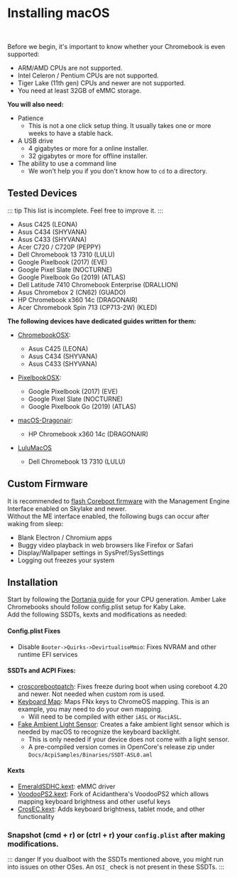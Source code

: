 # Installing macOS

<br>

Before we begin, it's important to know whether your Chromebook is even supported:
- ARM/AMD CPUs are not supported.
- Intel Celeron / Pentium CPUs are not supported.
- Tiger Lake (11th gen) CPUs and newer are not supported.
- You need at least 32GB of eMMC storage.

**You will also need:**
* Patience 
    * This is not a one click setup thing. It usually takes one or more weeks to have a stable hack.
* A USB drive 
  	* 4 gigabytes or more for a online installer.
  	* 32 gigabytes or more for offline installer.
* The ability to use a command line
  	* We won't help you if you don't know how to `cd` to a directory.

## Tested Devices

::: tip
This list is incomplete. Feel free to improve it.
:::

- Asus C425 (LEONA)
- Asus C434 (SHYVANA)
- Asus C433 (SHYVANA)
- Acer C720 / C720P (PEPPY)
- Dell Chromebook 13 7310 (LULU)
- Google Pixelbook (2017) (EVE)
- Google Pixel Slate (NOCTURNE)
- Google Pixelbook Go (2019) (ATLAS)
- Dell Latitude 7410 Chromebook Enterprise (DRALLION)
- Asus Chromebox 2 (CN62) (GUADO)
- HP Chromebook x360 14c (DRAGONAIR)
- Acer Chromebook Spin 713 (CP713-2W) (KLED)

**The following devices have dedicated guides written for them:**

* [ChromebookOSX](https://github.com/meghan06/ChromebookOSX):
   * Asus C425 (LEONA)
   * Asus C434 (SHYVANA)
   * Asus C433 (SHYVANA)

* [PixelbookOSX](https://github.com/olm3ca/PixelbookOSX):
   * Google Pixelbook (2017) (EVE)
   * Google Pixel Slate	(NOCTURNE)
   * Google Pixelbook Go (2019) (ATLAS)

* [macOS-Dragonair](https://github.com/mine-man3000/macOS-Dragonair):
   * HP Chromebook x360 14c (DRAGONAIR)

* [LuluMacOS](https://isi95010.github.io/LuluMacOS/)
  * Dell Chromebook 13 7310 (LULU)

## Custom Firmware

It is recommended to [flash Coreboot firmware](macos-firmware) with the Management Engine Interface enabled on Skylake and newer.  
Without the ME interface enabled, the following bugs can occur after waking from sleep:
- Blank Electron / Chromium apps
- Buggy video playback in web browsers like Firefox or Safari
- Display/Wallpaper settings in SysPref/SysSettings
- Logging out freezes your system

## Installation

Start by following the [Dortania guide](https://dortania.github.io/OpenCore-Install-Guide) for your CPU generation.
Amber Lake Chromebooks should follow config.plist setup for Kaby Lake.  
Add the following SSDTs, kexts and modifications as needed:

#### Config.plist Fixes
- Disable `Booter->Quirks->DevirtualiseMmio`: Fixes NVRAM and other runtime EFI services

#### SSDTs and ACPI Fixes:
- [croscorebootpatch](https://github.com/meghan06/croscorebootpatch): Fixes freeze during boot when using coreboot 4.20 and newer. Not needed when custom rom is used.
- [Keyboard Map](https://github.com/1Revenger1/Acer-Spin-713-Hackintosh/blob/main/src/ACPI/SSDT-ChromeKeys.dsl): Maps FNx keys to ChromeOS mapping. This is an example, you may need to do your own mapping.
   - Will need to be compiled with either `iASL` or `MaciASL`.
- [Fake Ambient Light Sensor](https://github.com/acidanthera/OpenCorePkg/blob/master/Docs/AcpiSamples/Source/SSDT-ALS0.dsl): Creates a fake ambient light sensor which is needed by macOS to recognize the keyboard backlight.
   - This is only needed if your device does not come with a light sensor.
   - A pre-compiled version comes in OpenCore's release zip under `Docs/AcpiSamples/Binaries/SSDT-ASL0.aml`

#### Kexts
- [EmeraldSDHC.kext](https://github.com/acidanthera/EmeraldSDHC/releases): eMMC driver
- [VoodooPS2.kext](https://github.com/1Revenger1/VoodooPS2/releases): Fork of Acidanthera's VoodooPS2 which allows mapping keyboard brightness and other useful keys
- [CrosEC.kext](https://github.com/1Revenger1/CrosEC/releases): Adds keyboard brightness, tablet mode, and other functionality

### Snapshot (cmd + r) or (ctrl + r) your `config.plist` after making modifications.

::: danger
If you dualboot with the SSDTs mentioned above, you might run into issues on other OSes. An `OSI_` check is not present in these SSDTs.
:::
